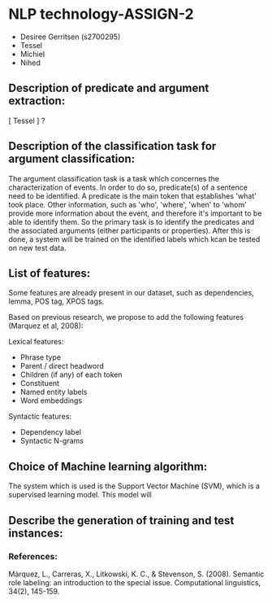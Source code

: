 # NLP technology-ASSIGN-2

- Desiree Gerritsen (s2700295)
- Tessel 
- Michiel
- Nihed

## Description of predicate and argument extraction:

[ Tessel ] ?


## Description of the classification task for argument classification:
The argument classification task is a task which concernes the characterization of events. In order to do so, predicate(s) of a sentence need to be identified. A predicate is the main token that establishes 'what' took place. Other information, such as 
'who', 'where', 'when' to 'whom' provide more information about the event, and therefore it's important to be able to identify them. So the primary task is to identify the predicates and the associated arguments (either participants or properties). After this is done, a system will be trained on the identified labels which kcan be tested on new test data. 

## List of features: 
Some features are already present in our dataset, such as dependencies, lemma, POS tag, XPOS tags. 

Based on previous research, we propose to add the following features (Marquez et al, 2008):

Lexical features:
- Phrase type
- Parent / direct headword
- Children (if any) of each token
- Constituent
- Named entity labels
- Word embeddings

Syntactic features:
- Dependency label
- Syntactic N-grams

## Choice of Machine learning algorithm:

The system which is used is the Support Vector Machine (SVM), which is a supervised learning model. This model will 

## Describe the generation of training and test instances:








### References:
Màrquez, L., Carreras, X., Litkowski, K. C., & Stevenson, S. (2008). Semantic role labeling: an introduction to the special issue. Computational linguistics, 34(2), 145-159.

